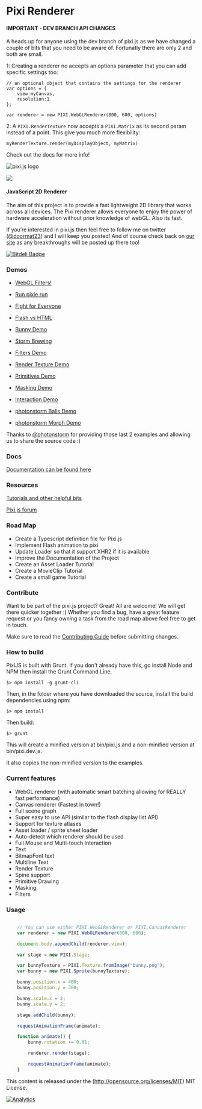 Pixi Renderer 
=============

#### IMPORTANT - DEV BRANCH API CHANGES ####

A heads up for anyone using the dev branch of pixi.js as we have changed a couple of bits that you need to be aware of. Fortunatly there are only 2 and both are small.

1: Creating a renderer no accepts an options parameter that you can add specific settings too:
``` 
// an optional object that contains the settings for the renderer
var options = {
    view:myCanvas,
    resolution:1
};

var renderer = new PIXI.WebGLRenderer(800, 600, options) 
```

2: A ```PIXI.RenderTexture``` now accepts a ```PIXI.Matrix``` as its second param instead of a point. This give you much more flexibility: 

``` myRenderTexture.render(myDisplayObject, myMatrix) ```

Check out the docs for more info!


![pixi.js logo](http://www.goodboydigital.com/pixijs/logo_small.png) 

[<img src="http://www.pixijs.com/wp-content/uploads/2013/05/headerPanel_projects-898x342.jpg">](http://www.pixijs.com/projects)
#### JavaScript 2D Renderer ####

The aim of this project is to provide a fast lightweight 2D library that works
across all devices. The Pixi renderer allows everyone to enjoy the power of
hardware acceleration without prior knowledge of webGL. Also its fast.

If you’re interested in pixi.js then feel free to follow me on twitter
([@doormat23](https://twitter.com/doormat23)) and I will keep you posted!  And
of course check back on [our site](<http://www.goodboydigital.com/blog/>) as
any breakthroughs will be posted up there too!

[![Bitdeli Badge](https://d2weczhvl823v0.cloudfront.net/GoodBoyDigital/pixi.js/trend.png)](https://bitdeli.com/free "Bitdeli Badge")

### Demos ###

- [WebGL Filters!](<http://www.goodboydigital.com/pixijs/examples/15/indexAll.html>)

- [Run pixie run](<http://www.goodboydigital.com/runpixierun/>)

- [Fight for Everyone](<http://www.theleisuresociety.co.uk/fightforeveryone>)

- [Flash vs HTML](<http://flashvhtml.com>)

- [Bunny Demo](<http://www.goodboydigital.com/pixijs/bunnymark>)
 
- [Storm Brewing](<http://www.goodboydigital.com/pixijs/storm/>)

- [Filters Demo](<http://www.goodboydigital.com/pixijs/examples/15/indexAll.html>)

- [Render Texture Demo](<http://www.goodboydigital.com/pixijs/examples/11/>)

- [Primitives Demo](<http://www.goodboydigital.com/pixijs/examples/13/>)

- [Masking Demo](<http://www.goodboydigital.com/pixijs/examples/14/>)

- [Interaction Demo](<http://www.goodboydigital.com/pixijs/examples/6/>)

- [photonstorm Balls Demo](<http://gametest.mobi/pixi/balls/>)

- [photonstorm Morph Demo](<http://gametest.mobi/pixi/morph/>)

Thanks to [@photonstorm](https://twitter.com/photonstorm) for providing those
last 2 examples and allowing us to share the source code :)

### Docs ###

[Documentation can be found here](<http://www.goodboydigital.com/pixijs/docs/>)

### Resources ###

[Tutorials and other helpful bits](<https://github.com/GoodBoyDigital/pixi.js/wiki/Resources>)

[Pixi.js forum](<http://www.html5gamedevs.com/forum/15-pixijs/>)


### Road Map ###

* Create a Typescript definition file for Pixi.js
* Implement Flash animation to pixi
* Update Loader so that it support XHR2 if it is available
* Improve the Documentation of the Project
* Create an Asset Loader Tutorial
* Create a MovieClip Tutorial
* Create a small game Tutorial

### Contribute ###

Want to be part of the pixi.js project? Great! All are welcome! We will get there quicker together :)
Whether you find a bug, have a great feature request or you fancy owning a task from the road map above feel free to get in touch.

Make sure to read the [Contributing Guide](https://github.com/GoodBoyDigital/pixi.js/blob/master/CONTRIBUTING.md)
before submitting changes.

### How to build ###

PixiJS is built with Grunt. If you don't already have this, go install Node and NPM then install the Grunt Command Line.

```
$> npm install -g grunt-cli
```

Then, in the folder where you have downloaded the source, install the build dependencies using npm:

```
$> npm install
```

Then build:

```
$> grunt
```

This will create a minified version at bin/pixi.js and a non-minified version at bin/pixi.dev.js.

It also copies the non-minified version to the examples.

### Current features ###

- WebGL renderer (with automatic smart batching allowing for REALLY fast performance)
- Canvas renderer (Fastest in town!)
- Full scene graph
- Super easy to use API (similar to the flash display list API)
- Support for texture atlases
- Asset loader / sprite sheet loader
- Auto-detect which renderer should be used
- Full Mouse and Multi-touch Interaction
- Text
- BitmapFont text
- Multiline Text
- Render Texture
- Spine support
- Primitive Drawing
- Masking
- Filters

### Usage ###

```javascript

	// You can use either PIXI.WebGLRenderer or PIXI.CanvasRenderer
	var renderer = new PIXI.WebGLRenderer(800, 600);

	document.body.appendChild(renderer.view);

	var stage = new PIXI.Stage;

	var bunnyTexture = PIXI.Texture.fromImage("bunny.png");
	var bunny = new PIXI.Sprite(bunnyTexture);

	bunny.position.x = 400;
	bunny.position.y = 300;

	bunny.scale.x = 2;
	bunny.scale.y = 2;

	stage.addChild(bunny);

	requestAnimationFrame(animate);

	function animate() {
		bunny.rotation += 0.01;

		renderer.render(stage);

		requestAnimationFrame(animate);
	}
```

This content is released under the (http://opensource.org/licenses/MIT) MIT License.

[![Analytics](https://ga-beacon.appspot.com/UA-39213431-2/pixi.js/index)](https://github.com/igrigorik/ga-beacon)
